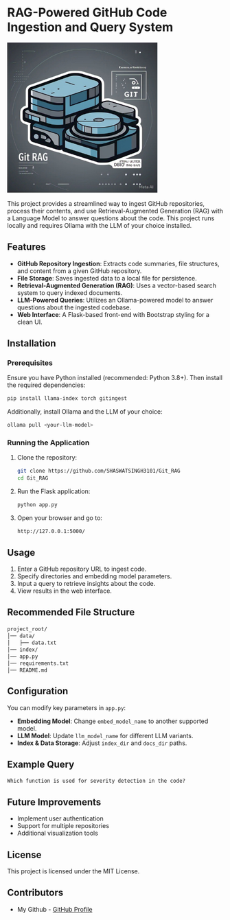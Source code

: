 # RAG-Powered GitHub Code Ingestion and Query System

<img src="https://github.com/SHASWATSINGH3101/Git_RAG/blob/main/assets/e9601c1a-a2de-4c6f-8d4d-2ad7a609bdf0.jpg" alt="Guardian-Eye.AI" width="350">


This project provides a streamlined way to ingest GitHub repositories, process their contents, and use Retrieval-Augmented Generation (RAG) with a Language Model to answer questions about the code. This project runs locally and requires Ollama with the LLM of your choice installed.

## Features

- **GitHub Repository Ingestion**: Extracts code summaries, file structures, and content from a given GitHub repository.
- **File Storage**: Saves ingested data to a local file for persistence.
- **Retrieval-Augmented Generation (RAG)**: Uses a vector-based search system to query indexed documents.
- **LLM-Powered Queries**: Utilizes an Ollama-powered model to answer questions about the ingested codebase.
- **Web Interface**: A Flask-based front-end with Bootstrap styling for a clean UI.

## Installation

### Prerequisites

Ensure you have Python installed (recommended: Python 3.8+). Then install the required dependencies:

```bash
pip install llama-index torch gitingest
```

Additionally, install Ollama and the LLM of your choice:

```bash
ollama pull <your-llm-model>
```

### Running the Application

1. Clone the repository:
   ```bash
   git clone https://github.com/SHASWATSINGH3101/Git_RAG
   cd Git_RAG
   ```

2. Run the Flask application:
   ```bash
   python app.py
   ```

3. Open your browser and go to:
   ```
   http://127.0.0.1:5000/
   ```

## Usage

1. Enter a GitHub repository URL to ingest code.
2. Specify directories and embedding model parameters.
3. Input a query to retrieve insights about the code.
4. View results in the web interface.

## Recommended File Structure

```
project_root/
│── data/
│   ├── data.txt
│── index/
│── app.py
│── requirements.txt
│── README.md
```

## Configuration

You can modify key parameters in `app.py`:

- **Embedding Model**: Change `embed_model_name` to another supported model.
- **LLM Model**: Update `llm_model_name` for different LLM variants.
- **Index & Data Storage**: Adjust `index_dir` and `docs_dir` paths.

## Example Query

```
Which function is used for severity detection in the code?
```

## Future Improvements

- Implement user authentication
- Support for multiple repositories
- Additional visualization tools

## License

This project is licensed under the MIT License.

## Contributors

- My Github - [GitHub Profile](https://github.com/SHASWATSINGH3101)

